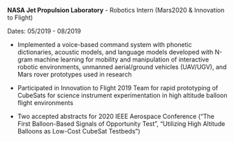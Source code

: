 **NASA Jet Propulsion Laboratory** - Robotics Intern (Mars2020 & Innovation to Flight)

Dates: 05/2019 - 08/2019

- Implemented a voice-based command system with phonetic dictionaries, acoustic models, and language models developed with N-gram machine learning for mobility and manipulation of interactive robotic environments, unmanned aerial/ground vehicles (UAV/UGV), and Mars rover prototypes used in research

- Participated in Innovation to Flight 2019 Team for rapid prototyping of CubeSats for science instrument experimentation in high altitude balloon flight environments

- Two accepted abstracts for 2020 IEEE Aerospace Conference (“The First Balloon-Based Signals of Opportunity Test”, “Utilizing High Altitude Balloons as Low-Cost CubeSat Testbeds”)
